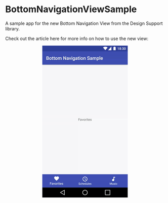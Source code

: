 # BottomNavigationViewSample
A sample app for the new Bottom Navigation View from the Design Support library.

Check out the article here for more info on how to use the new view:

<p align="center">
    <img src="art/giphy.gif" alt="Bourbon Header"/>
</p>